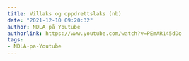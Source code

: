 ```yaml
---
title: Villaks og oppdrettslaks (nb)
date: "2021-12-10 09:20:32"
author: NDLA på Youtube
authorlink: https://www.youtube.com/watch?v=PEmAR145dDo
tags:
- NDLA-pa-Youtube
---
```

